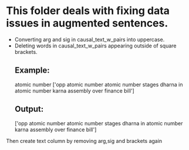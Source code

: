 # This folder deals with fixing data issues in augmented sentences.

- Converting arg and sig in causal_text_w_pairs into uppercase.
- Deleting words in causal_text_w_pairs appearing outside of square brackets.
  ## Example:
  atomic number ['<ARG1>opp atomic number atomic number stages dharna in atomic number karna assembly</ARG1> <SIG0>over</SIG0> <ARG0>finance bill</ARG0>']
  ## Output:
  ['<ARG1>opp atomic number atomic number stages dharna in atomic number karna assembly</ARG1> <SIG0>over</SIG0> <ARG0>finance bill</ARG0>']

Then create text column by removing arg,sig and brackets again

